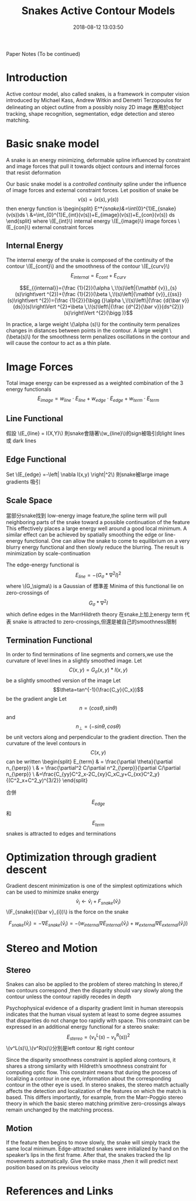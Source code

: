 ﻿---
title: Snakes Active Contour Models 
tags:
- Active contour model
categories:
- Computer Vision
date: 2018-08-12 13:03:50
---
Paper Notes (To be continued)

<!--more-->

# Introduction
Active contour model, also called snakes, is a framework in computer vision introduced by Michael Kass, Andrew Witkin and Demetri Terzopoulos for delineating an object outline from a possibly noisy 2D image
應用於object tracking, shape recognition, segmentation, edge detection and stereo matching.

# Basic snake model
A snake is an energy minimizing, deformable spline influenced by constraint and image forces that pull it towards object contours and internal forces that resist deformation


Our basic snake model is a *controlled continuity* spline under the influence of image forces and external constraint forces.
Let position of snake be $$v(s)=(x(s),y(s))$$
then energy function is
\begin{split}
E^*_{snake}&=\int_{0}^{1}E_{snake}(v(s))ds \\
&=\int_{0}^{1}E_{int}(v(s))+E_{image}(v(s))+E_{con}(v(s)) ds
\end{split}
where
\\(E_{int}\\) internal energy
\\(E_{image}\\) image forces
\\(E_{con}\\) external constraint forces

## Internal Energy

The internal energy of the snake is composed of the continuity of the contour \\(E_{cont}\\) and the smoothness of the contour \\(E_{curv}\\)
$$E_{internal}=E_{cont}+E_{curv}$$

$$E_{{internal}}={\frac  {1}{2}}(\alpha \,\!(s)\left|{\mathbf  {v}}_{s}(s)\right\vert ^{2})+{\frac  {1}{2}}(\beta \,\!(s)\left|{\mathbf  {v}}_{{ss}}(s)\right\vert ^{2})={\frac  {1}{2}}{\bigg (}\alpha \,\!(s)\left\|{\frac  {d{\bar  v}}{ds}}(s)\right\Vert ^{2}+\beta \,\!(s)\left\|{\frac  {d^{2}{\bar  v}}{ds^{2}}}(s)\right\Vert ^{2}{\bigg )}$$

In practice, a large weight \\(\alpha (s)\\) for the continuity term penalizes changes in distances between points in the contour.
A large weight \\(\beta(s)\\) for the smoothness term penalizes oscillations in the contour and will cause the contour to act as a thin plate.



# Image Forces
Total image energy can be expressed as a weighted combination of the 3 energy functionals
$$E_{image}=w_{line}\cdot E_{line}+w_{edge}\cdot E_{edge}+w_{term}\cdot E_{term}$$

## Line Functional
假設 \\(E_{line} = I(X,Y)\\) 則snake會隨著\\(w_{line}\\)的sign被吸引向light lines 或 dark lines 
## Edge Functional 
Set \\(E_{edge} =-\left| \nabla I(x,y) \right|^2\\) 則snake被large image gradients 吸引
## Scale Space 
當部分snake找到 low-energy image feature,the spline term  will pull neighboring parts of the snake toward a possible continuation of the feature
This effectively places a large energy well around a good local minimum.
A similar effect can be achieved by spatially smoothing the edge or line-energy functional.
One can allow the snake to come to equilibrium on a very blurry energy functional and then slowly reduce the blurring.
The result is minimization by scale-continuation

The edge-energy functional is $$E_{line} =-(G_\sigma * \nabla^2I)^2$$
where \\(G_\sigma\\) is a Gaussian of 標準差
Minima of this functional lie on zero-crossings of $$G_\sigma * \nabla^2I$$ which define edges in the MarrHildreth theory
在snake上加上energy term 代表 snake is attracted to zero-crossings,但還是被自己的smoothness限制

## Termination Functional 
In order to find terminations of line segments and corners,we use the curvature of level lines in a slightly smoothed image.
Let $$C(x,y)=G_\sigma(x,y)*I(x,y)$$ be a slightly smoothed version of  the image
Let $$\theta=tan^{-1}(\frac{C_y}{C_x})$$ be the gradient angle
Let $$n=(cos \theta,sin \theta)$$ and $$n_\perp=(-sin \theta,cos \theta)$$ be unit vectors along and perpendicular to the gradient direction.
Then the curvature of the level contours in $$C(x,y)$$ can be written
\begin{split}
E_{term} & = \frac{\partial \theta}{\partial n_{\perp}} \\
& = \frac{\partial^2 C/\partial n^2_{\perp}}{\partial C/\partial n_{\perp}} \\
&=\frac{C_{yy}C^2_x-2C_{xy}C_xC_y+C_{xx}C^2_y}{(C^2_x+C^2_y)^{3/2}}
\end{split}

合併$$E_{edge}$$和$$E_{term}$$ snakes is attracted to edges and terminations


# Optimization through gradient descent
 Gradient descent minimization is one of the simplest optimizations which can be used to minimize snake energy
$${\bar  v}_{i}\leftarrow {\bar  v}_{i}+F_{snake}({\bar  v}_{i})$$
\\(F_{snake}({\bar  v}_{i})\\) is the force on the snake

$$F_{snake}({\bar  v}_{i})=-\nabla E_{snake}({\bar  v}_{i})=-{\Bigg (}w_{internal}\nabla E_{internal}({\bar  v}_{i})+w_{external}\nabla E_{external}({\bar  v}_{i}){\Bigg )}$$

# Stereo and Motion
## Stereo
Snakes can also be applied to the problem of stereo matching
In stereo,if two contours correspond ,then the disparity should vary slowly along the contour unless the contour rapidly recedes in depth

Psychophysical evidence of a disparity gradient limit in human stereopsis indicates that the human visual system at least to some degree assumes that disparities do not change too rapidly with space.
This constraint can be expressed in an additional energy functional for a stereo snake:
$$E_{stereo}=(v_s^L(s)-v_s^R(s))^2$$
\\(v^L(s)\\),\\(v^R(s)\\)分別是left contour 和 right contour


Since the disparity smoothness constraint is applied along contours, it shares a strong similarity with Hildreth’s smoothness constraint for computing optic flow.
This constraint means that during the process of localizing a contour in one eye, information about the corresponding contour in the other eye is used.
In stereo snakes, the stereo match actually affects the detection and localization of the features on which the match is based.
This differs importantly, for example, from the Marr-Poggio stereo theory in which the basic stereo matching primitive zero-crossings always remain unchanged by the matching process.

## Motion
If the feature then begins to move slowly, the snake will simply track the same local minimum.
Edge-attracted snakes were initialized by hand on the speaker’s lips in the first frame.
After that, the snakes tracked the lip movements automatically.
Give the snake mass ,then it will predict next position based on its previous velocity

# References and Links